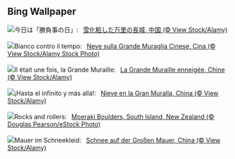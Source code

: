 ## Bing Wallpaper
![](https://www.bing.com/th?id=OHR.GreatWallStairs_JA-JP2827072518_UHD.jpg&w=1000)今日は「勝負事の日」:&nbsp;&ensp;[雪化粧した万里の長城, 中国 (© View Stock/Alamy)](https://www.bing.com/th?id=OHR.GreatWallStairs_JA-JP2827072518_UHD.jpg)
<br><br/>
![](https://www.bing.com/th?id=OHR.GreatWallStairs_IT-IT6218183610_UHD.jpg&w=1000)Bianco contro il tempo:&nbsp;&ensp;[Neve sulla Grande Muraglia Cinese, Cina (© View Stock/Alamy Stock Photo)](https://www.bing.com/th?id=OHR.GreatWallStairs_IT-IT6218183610_UHD.jpg)
<br><br/>
![](https://www.bing.com/th?id=OHR.GreatWallStairs_FR-FR2831168051_UHD.jpg&w=1000)Il était une fois, la Grande Muraille:&nbsp;&ensp;[La Grande Muraille enneigée, Chine (© View Stock/Alamy)](https://www.bing.com/th?id=OHR.GreatWallStairs_FR-FR2831168051_UHD.jpg)
<br><br/>
![](https://www.bing.com/th?id=OHR.GreatWallStairs_ES-ES6386971861_UHD.jpg&w=1000)¡Hasta el infinito y más allá!:&nbsp;&ensp;[Nieve en la Gran Muralla, China (© View Stock/Alamy)](https://www.bing.com/th?id=OHR.GreatWallStairs_ES-ES6386971861_UHD.jpg)
<br><br/>
![](https://www.bing.com/th?id=OHR.BouldersNZ_EN-GB9218282319_UHD.jpg&w=1000)Rocks and rollers:&nbsp;&ensp;[Moeraki Boulders, South Island, New Zealand (© Douglas Pearson/eStock Photo)](https://www.bing.com/th?id=OHR.BouldersNZ_EN-GB9218282319_UHD.jpg)
<br><br/>
![](https://www.bing.com/th?id=OHR.GreatWallStairs_DE-DE7232445822_UHD.jpg&w=1000)Mauer im Schneekleid:&nbsp;&ensp;[Schnee auf der Großen Mauer, China (© View Stock/Alamy)](https://www.bing.com/th?id=OHR.GreatWallStairs_DE-DE7232445822_UHD.jpg)
<br><br/>
